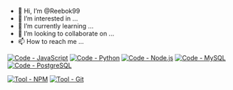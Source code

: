 - 👋 Hi, I’m @Reebok99
- 👀 I’m interested in ...
- 🌱 I’m currently learning ...
- 💞️ I’m looking to collaborate on ...
- 📫 How to reach me ...

<!---
Reebok99/Reebok99 is a ✨ special ✨ repository because its `README.md` (this file) appears on your GitHub profile.
You can click the Preview link to take a look at your changes.
--->

[![Code - JavaScript](https://img.shields.io/badge/Code-JavaScript-FCDC00?logo=javascript)](https://www.javascript.com/) [![Code - Python](https://img.shields.io/badge/Code-Python-3676AB?logo=python)](https://www.python.org/) [![Code - Node.js](https://img.shields.io/badge/Code-Node.js-62B648?logo=node.js&logoColor=62B648)](https://nodejs.org/en) [![Code - MySQL](https://img.shields.io/badge/Code-MySQL-3676AB?logo=mysql&logoColor=white)](https://www.mysql.com/) [![Code - PostgreSQL](https://img.shields.io/badge/Code-PostgreSQL-3676AB?logo=postgresql&logoColor=white)](https://www.postgresql.org/)

[![Tool - NPM](https://img.shields.io/badge/Tool-NPM-CB0001?logo=NPM)](https://www.npmjs.com/) [![Tool - Git](https://img.shields.io/badge/Tool-Git-F05032?logo=git)](https://git-scm.com/)
